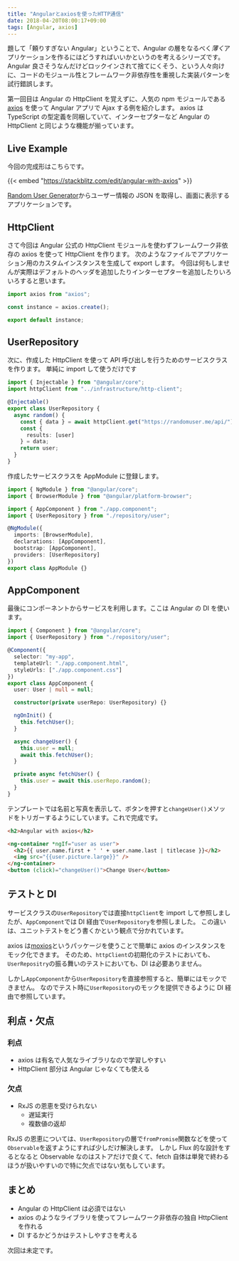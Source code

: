 ```yaml
---
title: "Angularとaxiosを使ったHTTP通信"
date: 2018-04-20T08:00:17+09:00
tags: [Angular, axios]
---
```


題して「頼りすぎない Angular」ということで、Angular の層をなるべく*薄く*アプリケーションを作るにはどうすればいいかというのを考えるシリーズです。
Angular 良さそうなんだけどロックインされて捨てにくそう、という人々向けに、コードのモジュール性とフレームワーク非依存性を重視した実装パターンを試行錯誤します。

第一回目は Angular の HttpClient を覚えずに、人気の npm モジュールである [axios](https://github.com/axios/axios) を使って Angular アプリで Ajax する例を紹介します。
axios は TypeScript の型定義を同梱していて、インターセプターなど Angular の HttpClient と同じような機能が揃っています。

## Live Example

今回の完成形はこちらです。

{{< embed "https://stackblitz.com/edit/angular-with-axios" >}}

[Random User Generator](https://randomuser.me/)からユーザー情報の JSON を取得し、画面に表示するアプリケーションです。

## HttpClient

さて今回は Angular 公式の HttpClient モジュールを使わずフレームワーク非依存の axios を使って HttpClient を作ります。
次のようなファイルでアプリケーション用のカスタムインスタンスを生成して export します。
今回は何もしませんが実際はデフォルトのヘッダを追加したりインターセプターを追加したりいろいろすると思います。

```typescript
import axios from "axios";

const instance = axios.create();

export default instance;
```

## UserRepository

次に、作成した HttpClient を使って API 呼び出しを行うためのサービスクラスを作ります。
単純に import して使うだけです

```typescript
import { Injectable } from "@angular/core";
import httpClient from "../infrastructure/http-client";

@Injectable()
export class UserRepository {
  async random() {
    const { data } = await httpClient.get("https://randomuser.me/api/");
    const {
      results: [user]
    } = data;
    return user;
  }
}
```

作成したサービスクラスを AppModule に登録します。

```typescript
import { NgModule } from "@angular/core";
import { BrowserModule } from "@angular/platform-browser";

import { AppComponent } from "./app.component";
import { UserRepository } from "./repository/user";

@NgModule({
  imports: [BrowserModule],
  declarations: [AppComponent],
  bootstrap: [AppComponent],
  providers: [UserRepository]
})
export class AppModule {}
```

## AppComponent

最後にコンポーネントからサービスを利用します。ここは Angular の DI を使います。

```typescript
import { Component } from "@angular/core";
import { UserRepository } from "./repository/user";

@Component({
  selector: "my-app",
  templateUrl: "./app.component.html",
  styleUrls: ["./app.component.css"]
})
export class AppComponent {
  user: User | null = null;

  constructor(private userRepo: UserRepository) {}

  ngOnInit() {
    this.fetchUser();
  }

  async changeUser() {
    this.user = null;
    await this.fetchUser();
  }

  private async fetchUser() {
    this.user = await this.userRepo.random();
  }
}
```

テンプレートでは名前と写真を表示して、ボタンを押すと`changeUser()`メソッドをトリガーするようにしています。これで完成です。

```html
<h2>Angular with axios</h2>

<ng-container *ngIf="user as user">
  <h2>{{ user.name.first + ' ' + user.name.last | titlecase }}</h2>
  <img src="{{user.picture.large}}" />
</ng-container>
<button (click)="changeUser()">Change User</button>
```

## テストと DI

サービスクラスの`UserRepository`では直接`httpClient`を import して参照しましたが、`AppComponent`では DI 経由で`UserRepository`を参照しました。
この違いは、ユニットテストをどう書くかという観点で分かれています。

axios は[moxios](https://github.com/axios/moxios)というパッケージを使うことで簡単に axios のインスタンスをモック化できます。
そのため、`httpClient`の初期化のテストにおいても、`UserRepositry`の振る舞いのテストにおいても、DI は必要ありません。

しかし`AppComponent`から`UserRepository`を直接参照すると、簡単にはモックできません。
なのでテスト時に`UserRepository`のモックを提供できるように DI 経由で参照しています。

## 利点・欠点

### 利点

- axios は有名で人気なライブラリなので学習しやすい
- HttpClient 部分は Angular じゃなくても使える

### 欠点

- RxJS の恩恵を受けられない
  - 遅延実行
  - 複数値の返却

RxJS の恩恵については、`UserRepository`の層で`fromPromise`関数などを使って`Observable`を返すようにすれば少しだけ解決します。
しかし Flux 的な設計をするとなると Observable なのはストアだけで良くて、fetch 自体は単発で終わるほうが扱いやすいので特に欠点ではない気もしています。

## まとめ

- Angular の HttpClient は必須ではない
- axios のようなライブラリを使ってフレームワーク非依存の独自 HttpClient を作れる
- DI するかどうかはテストしやすさを考える

次回は未定です。
